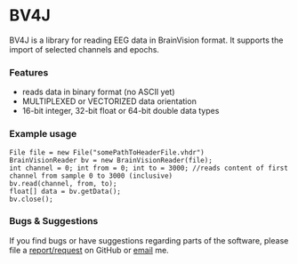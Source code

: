 # BV4J #

BV4J is a library for reading EEG data in BrainVision format. It supports the import of selected channels and epochs.

### Features ###
* reads data in binary format (no ASCII yet)
* MULTIPLEXED or VECTORIZED data orientation
* 16-bit integer, 32-bit float or 64-bit double data types

### Example usage ###
	File file = new File("somePathToHeaderFile.vhdr")
	BrainVisionReader bv = new BrainVisionReader(file);
	int channel = 0; int from = 0; int to = 3000; //reads content of first channel from sample 0 to 3000 (inclusive)
	bv.read(channel, from, to);
	float[] data = bv.getData();
	bv.close();


### Bugs & Suggestions ###
If you find bugs or have suggestions regarding parts of the software, please file a [report/request](https://github.com/xuser/bv4j/issues) on GitHub or [email](weigenand@inb.uni-luebeck.de) me.


